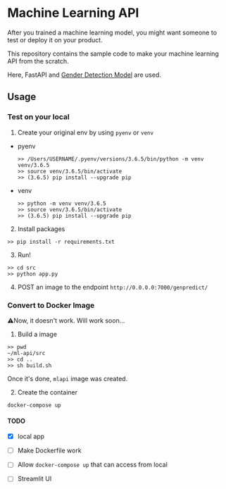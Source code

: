 # Machine Learning API
After you trained a machine learning model,
you might want someone to test or deploy it on your product. 

This repository contains the sample code to make your machine learning API from the scratch. 

Here, FastAPI and [Gender Detection Model](https://github.com/arunponnusamy/gender-detection-keras) are used. 

## Usage 
### Test on your local 
1. Create your original env by using `pyenv` or `venv`
- pyenv
  ```
  >> /Users/USERNAME/.pyenv/versions/3.6.5/bin/python -m venv venv/3.6.5
  >> source venv/3.6.5/bin/activate
  >> (3.6.5) pip install --upgrade pip
  ```
- venv
  ```
  >> python -m venv venv/3.6.5
  >> source venv/3.6.5/bin/activate
  >> (3.6.5) pip install --upgrade pip
  ```
2. Install packages
```
>> pip install -r requirements.txt
```

3. Run!
```
>> cd src
>> python app.py
```

4. POST an image to the endpoint `http://0.0.0.0:7000/genpredict/`

### Convert to Docker Image
⚠️Now, it doesn't work. Will work soon...
1. Build a image 
```
>> pwd
~/ml-api/src
>> cd ..
>> sh build.sh
```
Once it's done, `mlapi` image was created. 

2. Create the container
```
docker-compose up
```

#### TODO
- [x] local app 
- [ ] Make Dockerfile work 
- [ ] Allow `docker-compose up` that can access from local
- [ ] Streamlit UI 

